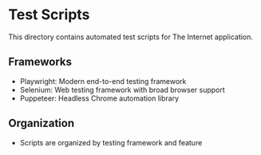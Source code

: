 # Test Scripts

This directory contains automated test scripts for The Internet application.

## Frameworks

- Playwright: Modern end-to-end testing framework
- Selenium: Web testing framework with broad browser support
- Puppeteer: Headless Chrome automation library

## Organization

- Scripts are organized by testing framework and feature
